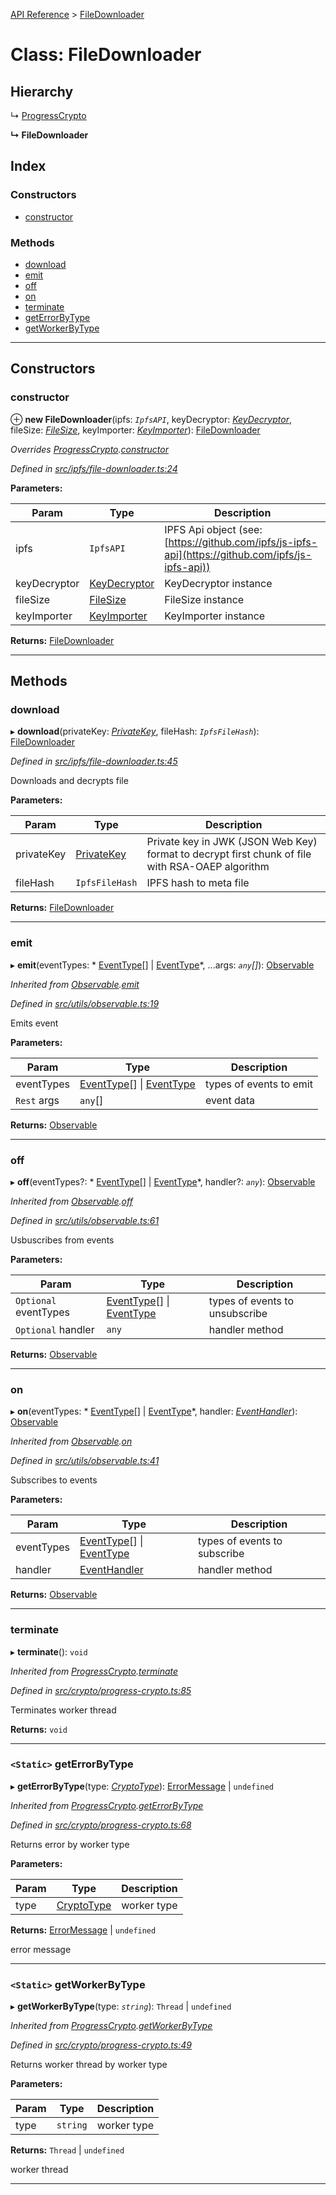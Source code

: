 [API Reference](../README.md) > [FileDownloader](../classes/filedownloader.md)

# Class: FileDownloader

## Hierarchy

↳  [ProgressCrypto](progresscrypto.md)

**↳ FileDownloader**

## Index

### Constructors

* [constructor](filedownloader.md#constructor)

### Methods

* [download](filedownloader.md#download)
* [emit](filedownloader.md#emit)
* [off](filedownloader.md#off)
* [on](filedownloader.md#on)
* [terminate](filedownloader.md#terminate)
* [getErrorByType](filedownloader.md#geterrorbytype)
* [getWorkerByType](filedownloader.md#getworkerbytype)

---

## Constructors

<a id="constructor"></a>

###  constructor

⊕ **new FileDownloader**(ipfs: *`IpfsAPI`*, keyDecryptor: *[KeyDecryptor](keydecryptor.md)*, fileSize: *[FileSize](filesize.md)*, keyImporter: *[KeyImporter](keyimporter.md)*): [FileDownloader](filedownloader.md)

*Overrides [ProgressCrypto](progresscrypto.md).[constructor](progresscrypto.md#constructor)*

*Defined in [src/ipfs/file-downloader.ts:24](https://github.com/repux/repux-lib/blob/09025a1/src/ipfs/file-downloader.ts#L24)*

**Parameters:**

| Param | Type | Description |
| ------ | ------ | ------ |
| ipfs | `IpfsAPI` |  IPFS Api object (see: [https://github.com/ipfs/js-ipfs-api](https://github.com/ipfs/js-ipfs-api)) |
| keyDecryptor | [KeyDecryptor](keydecryptor.md) |  KeyDecryptor instance |
| fileSize | [FileSize](filesize.md) |  FileSize instance |
| keyImporter | [KeyImporter](keyimporter.md) |  KeyImporter instance |

**Returns:** [FileDownloader](filedownloader.md)

___

## Methods

<a id="download"></a>

###  download

▸ **download**(privateKey: *[PrivateKey](../interfaces/privatekey.md)*, fileHash: *`IpfsFileHash`*): [FileDownloader](filedownloader.md)

*Defined in [src/ipfs/file-downloader.ts:45](https://github.com/repux/repux-lib/blob/09025a1/src/ipfs/file-downloader.ts#L45)*

Downloads and decrypts file

**Parameters:**

| Param | Type | Description |
| ------ | ------ | ------ |
| privateKey | [PrivateKey](../interfaces/privatekey.md) |  Private key in JWK (JSON Web Key) format to decrypt first chunk of file with RSA-OAEP algorithm |
| fileHash | `IpfsFileHash` |  IPFS hash to meta file |

**Returns:** [FileDownloader](filedownloader.md)

___
<a id="emit"></a>

###  emit

▸ **emit**(eventTypes: * [EventType](../enums/eventtype.md)[] &#124; [EventType](../enums/eventtype.md)*, ...args: *`any`[]*): [Observable](observable.md)

*Inherited from [Observable](observable.md).[emit](observable.md#emit)*

*Defined in [src/utils/observable.ts:19](https://github.com/repux/repux-lib/blob/09025a1/src/utils/observable.ts#L19)*

Emits event

**Parameters:**

| Param | Type | Description |
| ------ | ------ | ------ |
| eventTypes |  [EventType](../enums/eventtype.md)[] &#124; [EventType](../enums/eventtype.md)|  types of events to emit |
| `Rest` args | `any`[] |  event data |

**Returns:** [Observable](observable.md)

___
<a id="off"></a>

###  off

▸ **off**(eventTypes?: * [EventType](../enums/eventtype.md)[] &#124; [EventType](../enums/eventtype.md)*, handler?: *`any`*): [Observable](observable.md)

*Inherited from [Observable](observable.md).[off](observable.md#off)*

*Defined in [src/utils/observable.ts:61](https://github.com/repux/repux-lib/blob/09025a1/src/utils/observable.ts#L61)*

Usbuscribes from events

**Parameters:**

| Param | Type | Description |
| ------ | ------ | ------ |
| `Optional` eventTypes |  [EventType](../enums/eventtype.md)[] &#124; [EventType](../enums/eventtype.md)|  types of events to unsubscribe |
| `Optional` handler | `any` |  handler method |

**Returns:** [Observable](observable.md)

___
<a id="on"></a>

###  on

▸ **on**(eventTypes: * [EventType](../enums/eventtype.md)[] &#124; [EventType](../enums/eventtype.md)*, handler: *[EventHandler](../interfaces/eventhandler.md)*): [Observable](observable.md)

*Inherited from [Observable](observable.md).[on](observable.md#on)*

*Defined in [src/utils/observable.ts:41](https://github.com/repux/repux-lib/blob/09025a1/src/utils/observable.ts#L41)*

Subscribes to events

**Parameters:**

| Param | Type | Description |
| ------ | ------ | ------ |
| eventTypes |  [EventType](../enums/eventtype.md)[] &#124; [EventType](../enums/eventtype.md)|  types of events to subscribe |
| handler | [EventHandler](../interfaces/eventhandler.md) |  handler method |

**Returns:** [Observable](observable.md)

___
<a id="terminate"></a>

###  terminate

▸ **terminate**(): `void`

*Inherited from [ProgressCrypto](progresscrypto.md).[terminate](progresscrypto.md#terminate)*

*Defined in [src/crypto/progress-crypto.ts:85](https://github.com/repux/repux-lib/blob/09025a1/src/crypto/progress-crypto.ts#L85)*

Terminates worker thread

**Returns:** `void`

___
<a id="geterrorbytype"></a>

### `<Static>` getErrorByType

▸ **getErrorByType**(type: *[CryptoType](../enums/cryptotype.md)*):  [ErrorMessage](../enums/errormessage.md) &#124; `undefined`

*Inherited from [ProgressCrypto](progresscrypto.md).[getErrorByType](progresscrypto.md#geterrorbytype)*

*Defined in [src/crypto/progress-crypto.ts:68](https://github.com/repux/repux-lib/blob/09025a1/src/crypto/progress-crypto.ts#L68)*

Returns error by worker type

**Parameters:**

| Param | Type | Description |
| ------ | ------ | ------ |
| type | [CryptoType](../enums/cryptotype.md) |  worker type |

**Returns:**  [ErrorMessage](../enums/errormessage.md) &#124; `undefined`

error message

___
<a id="getworkerbytype"></a>

### `<Static>` getWorkerByType

▸ **getWorkerByType**(type: *`string`*):  `Thread` &#124; `undefined`

*Inherited from [ProgressCrypto](progresscrypto.md).[getWorkerByType](progresscrypto.md#getworkerbytype)*

*Defined in [src/crypto/progress-crypto.ts:49](https://github.com/repux/repux-lib/blob/09025a1/src/crypto/progress-crypto.ts#L49)*

Returns worker thread by worker type

**Parameters:**

| Param | Type | Description |
| ------ | ------ | ------ |
| type | `string` |  worker type |

**Returns:**  `Thread` &#124; `undefined`

worker thread

___

